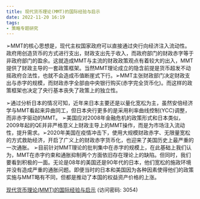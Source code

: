 ```yaml
---
title: 现代货币理论(MMT)的国际经验与启示
date: 2022-11-20 16:19
tags:
- 策略专题研究
---
```

➢MMT的核心思想是，现代主权国家政府可以直接通过央行向经济注入流动性。政府用创造货币的方式进行支出，财政支出先于收入，而政府部门的财政赤字等于非政府部门的盈余。这就造成MMT与主流的财政政策观点有着较大的出入，MMT提供了财政主导的一套政策框架。当然MMT理论成立的隐含前提是货币超发不动摇政府合法性，也就不会造成币值断崖式下行。➢MMT主张财政部门决定财政支出与赤字的规模，而财政赤字全部由中央银行购买(赤字完全货币化)。而这样的政策框架也决定了央行基本丧失了政策上的独立性。
<!-- more -->
➢通过分析日本的情况可知，近年来日本主要还是以量化宽松为主，虽然安倍经济学与MMT看起来异曲同工，但日本央行更多的是采用利率曲线控制(YCC)调整，而非赤字驱动的MMT。
➢美国应对2008年金融危机的政策形式和日本类似，2009年起的QE并非严格意义上财政主导上的MMT操作，而是为市场注入流动性，提升需求。➢2020年美国在疫情冲击下，使用大规模财政赤字、无限量宽松的方式救助经济，开启了广义上的财政赤字货币化，也迎来了美国历史上最严重的一次通胀。
➢目前针对MMT理论的批判集中在赤字的规模上，在此基础上我们认为，MMT在赤字约束和通胀抑制两个方面依旧存在理论上的缺陷。但同时，我们要看到积极的一面。无论是08年的美国还是90年代的日本，他们宽松的施政环境并没有造成严重的通胀问题。即便当时的日本和美国因为各种因素使得他们的政策实施与MMT略有不同，但都是推动了本国的权益资产价格的上涨。

[现代货币理论(MMT)的国际经验与启示](https://url12.ctfile.com/f/3948612-728191330-663705?p=3054)
(访问密码: 3054)

